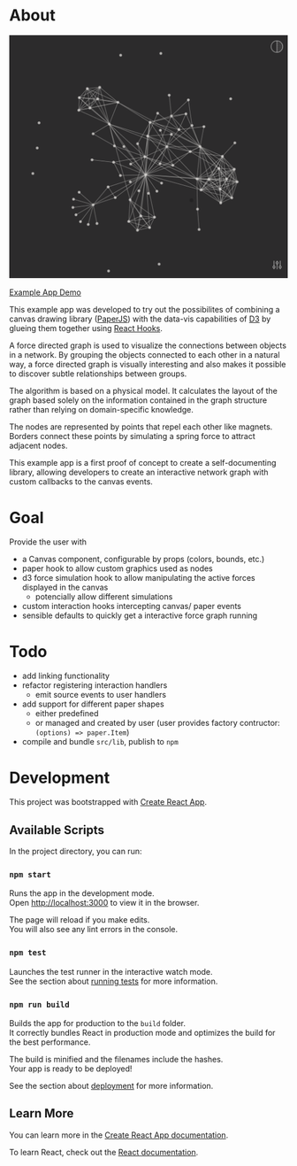 # About

![Example App Screenshot](./docs/example_screenshot.png)

[Example App Demo](https://jokorone.github.io/interactive-paper-graph)

This example app was developed to try out the possibilites of combining a canvas drawing library ([PaperJS](http://paperjs.org/reference/)) with the data-vis capabilities of [D3](https://github.com/d3/d3-force) by glueing them together using [React Hooks](https://reactjs.org/docs/hooks-overview.html).

A force directed graph is used to visualize the connections between objects in a network. By grouping the objects connected to each other in a natural way, a force directed graph is visually interesting and also makes it possible to discover subtle relationships between groups.

The algorithm is based on a physical model. It calculates the layout of the graph based solely on the information contained in the graph structure rather than relying on domain-specific knowledge.

The nodes are represented by points that repel each other like magnets. Borders connect these points by simulating a spring force to attract adjacent nodes.


This example app is a first proof of concept to create a self-documenting library, allowing developers to create an interactive network graph with custom callbacks to the canvas events.

# Goal

Provide the user with
- a Canvas component, configurable by props (colors, bounds, etc.)
- paper hook to allow custom graphics used as nodes
- d3 force simulation hook to allow manipulating the active forces displayed in the canvas
  - potencially allow different simulations
- custom interaction hooks intercepting canvas/ paper events
- sensible defaults to quickly get a interactive force graph running

# Todo

- add linking functionality
- refactor registering interaction handlers
  - emit source events to user handlers
- add support for different paper shapes
  - either predefined
  - or managed and created by user (user provides factory contructor: `(options) => paper.Item`)
- compile and bundle `src/lib`, publish to `npm`

# Development

This project was bootstrapped with [Create React App](https://github.com/facebook/create-react-app).

## Available Scripts

In the project directory, you can run:

### `npm start`

Runs the app in the development mode.\
Open [http://localhost:3000](http://localhost:3000) to view it in the browser.

The page will reload if you make edits.\
You will also see any lint errors in the console.

### `npm test`

Launches the test runner in the interactive watch mode.\
See the section about [running tests](https://facebook.github.io/create-react-app/docs/running-tests) for more information.

### `npm run build`

Builds the app for production to the `build` folder.\
It correctly bundles React in production mode and optimizes the build for the best performance.

The build is minified and the filenames include the hashes.\
Your app is ready to be deployed!

See the section about [deployment](https://facebook.github.io/create-react-app/docs/deployment) for more information.

## Learn More

You can learn more in the [Create React App documentation](https://facebook.github.io/create-react-app/docs/getting-started).

To learn React, check out the [React documentation](https://reactjs.org/).
